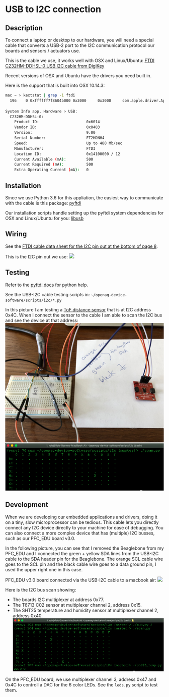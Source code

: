 # USB to I2C connection

## Description
To connect a laptop or desktop to our hardware, you will need a special cable that converts a USB-2 port to the I2C communication protocol our boards and sensors / actuators use.

This is the cable we use, it works well with OSX and Linux/Ubuntu: [FTDI C232HM-DDHSL-0 USB I2C cable from DigiKey](https://www.digikey.com/short/pq3505)

Recent versions of OSX and Ubuntu have the drivers you need built in.

Here is the support that is built into OSX 10.14.3:
```bash
mac ~ > kextstat | grep -i ftdi
  196    0 0xffffff7f8604b000 0x3000     0x3000     com.apple.driver.AppleUSBFTDI (6.0.0) E7845CEE-2059-399E-95A1-E3D9C07E684B <195 85 23 6 5 3 1>

System Info app, Hardware > USB:
  C232HM-DDHSL-0:
    Product ID:                     0x6014
    Vendor ID:                      0x0403  
    Version:                        9.00
    Serial Number:                  FT2HDNH4
    Speed:                          Up to 480 Mb/sec
    Manufacturer:                   FTDI
    Location ID:                    0x14100000 / 12
    Current Available (mA):         500
    Current Required (mA):          500
    Extra Operating Current (mA):   0
```

## Installation
Since we use Python 3.6 for this appliation, the easiest way to communicate with the cable is this package:  [pyftdi](https://pypi.org/project/pyftdi/)

Our installation scripts handle setting up the pyftdi system dependencies for OSX and Linux/Ubuntu for you:  [libusb](http://eblot.github.io/pyftdi/installation.html)


## Wiring
See the [FTDI cable data sheet for the I2C pin out at the bottom of page 8](https://www.ftdichip.com/Support/Documents/DataSheets/Cables/DS_C232HM_MPSSE_CABLE.PDF).

This is the I2C pin out we use:
![](USB-I2C-cable-pin-out.png)


## Testing
Refer to the [pyftdi docs](http://eblot.github.io/pyftdi/api/i2c.html) for python help.

See the USB-I2C cable testing scripts in: `~/openag-device-software/scripts/i2c/*.py`

In this picture I am testing a [ToF distance sensor](https://github.com/sparkfun/Qwiic_Distance_RFD77402) that is at I2C address 0x4C.  When I connect the sensor to the cable I am able to scan the I2C bus and see the device at that address:
![](ToF.jpg)
![](ToF-scan.png)


## Development
When we are developing our embedded applications and drivers, doing it on a tiny, slow microprocessor can be tedious.  This cable lets you directly connect any I2C device directly to your machine for ease of debugging.  You can also connect a more complex device that has (multiple) I2C busses, such as our PFC_EDU board v3.0.  

In the following picture, you can see that I removed the Beaglebone from my PFC_EDU and I connected the green + yellow SDA lines from the USB-I2C cable to the SDA header pin for the Beaglebone.  The orange SCL cable wire goes to the SCL pin and the black cable wire goes to a data ground pin, I used the upper right one in this case.

PFC_EDU v3.0 board connected via the USB-I2C cable to a macbook air:
![](PFC_EDU-controlled-by-Mac-over-USB-I2C.png)

Here is the I2C bus scan showing:
- The boards I2C multiplexer at address 0x77.
- The T6713 C02 sensor at multiplexer channel 2, address 0x15.
- The SHT25 temperature and humidity sensor at multiplexer channel 2, address 0x40.
![](PFC_EDU-I2C-scan.png)

On the PFC_EDU board, we use multiplexer channel 3, address 0x47 and 0x4C to
controll a DAC for the 6 color LEDs.  See the `leds.py` script to test them.


